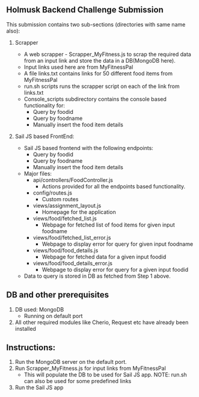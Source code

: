 Holmusk Backend Challenge Submission  
----------------------------------------------  
  
This submission contains two sub-sections (directories with same name also):  
1. Scrapper  
	- A web scrapper - Scrapper_MyFitness.js to scrap the required data from an input link
	  and store the data in a DB(MongoDB here).  
    - Input links used here are from MyFitnessPal  
    - A file links.txt contains links for 50 different food items from MyFitnessPal  
	- run.sh scripts runs the scrapper script on each of the link from links.txt  
	- Console_scripts subdirectory contains the console based functionality for:  
		- Query by foodid  
		- Query by foodname  
		- Manually insert the food item details  

2. Sail JS based FrontEnd:
	- Sail JS based frontend with the following endpoints:
		- Query by foodid
		- Query by foodname
		- Manually insert the food item details
	- Major files:
		- api/controllers/FoodController.js
			- Actions provided for all the endpoints based functionality.
		- config/routes.js
			- Custom routes
		- views/assignment_layout.js
			- Homepage for the application
		- views/food/fetched_list.js
			- Webpage for fetched list of food items for given input foodname
		- views/food/fetched_list_error.js
			- Webpage to display error for query for given input foodname
		- views/food/food_details.js
			- Webpage for fetched data for a given input foodid
		- views/food/food_details_error.js
			- Webpage to display error for query for a given input foodid
	- Data to query is stored in DB as fetched from Step 1 above. 


DB and other prerequisites
----------------------------------------------
1. DB used: MongoDB
   - Running on default port
2. All other required modules like Cherio, Request etc have already been installed


Instructions:
----------------------------------------------
1. Run the MongoDB server on the default port.
2. Run Scrapper_MyFitness.js for input links from MyFitnessPal
   - This will populate the DB to be used for Sail JS app.
   NOTE: run.sh can also be used for some predefined links
3. Run the Sail JS app
